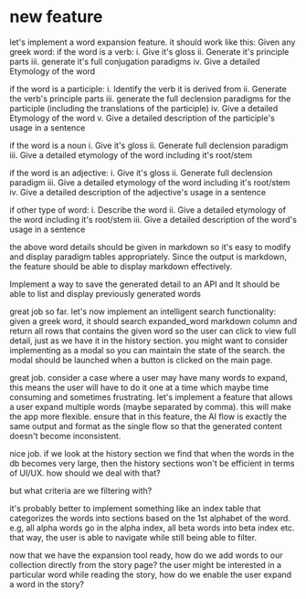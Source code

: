 # new feature

let's implement a word expansion feature. it should work like this:
Given any greek word:
if the word is a verb:
  i. Give it's gloss
  ii. Generate it's principle parts
  iii. generate it's full conjugation paradigms
  iv. Give a detailed Etymology of the word

if the word is a participle:
  i. Identify the verb it is derived from
  ii. Generate the verb's principle parts
  iii. generate the full declension paradigms for the participle (including the translations of the participle)
  iv. Give a detailed Etymology of the word
  v. Give a detailed description of the participle's usage in a sentence

if the word is a noun
  i. Give it's gloss
  ii. Generate full declension paradigm
  iii. Give a detailed etymology of the word including it's root/stem

if the word is an adjective:
  i. Give it's gloss
  ii. Generate full declension paradigm
  iii. Give a detailed etymology of the word including it's root/stem
  iv. Give a detailed description of the adjective's usage in a sentence

if other type of word:
  i. Describe the word
  ii. Give a detailed etymology of the word including it's root/stem
  iii. Give a detailed description of the word's usage in a sentence


the above word details should be given in markdown so it's easy to modify and display paradigm tables appropriately.
Since the output is markdown, the feature should be able to display markdown effectively.

Implement a way to save the generated detail to an API and It should be able to list and display previously generated words





great job so far.
let's now implement an intelligent search functionality:
given a greek word, it should search expanded_word markdown column and return all rows that contains the given word so the user can click to view full detail, just as we have it in the history section. you might want to consider implementing as a modal so you can maintain the state of the search. the modal should be launched when a button is clicked on the main page.

great job.
consider a case where a user may have many words to expand, this means the user will have to do it one at a time which maybe time consuming and sometimes frustrating.
let's implement a feature that allows a user expand multiple words (maybe separated by comma). this will make the app more flexible.
ensure that in this feature, the AI flow is exactly the same output and format as the single flow so that the generated content doesn't become inconsistent.

nice job.
if we look at the history section we find that when the words in the db becomes very large, then the history sections won't be efficient in terms of UI/UX. how should we deal with that?


but what criteria are we filtering with?

it's probably better to implement something like an index table that categorizes the words into sections based on the 1st alphabet of the word. e.g, all alpha words go in the alpha index, all beta words into beta index etc. that way, the user is able to navigate while still being able to filter.



now that we have the expansion tool ready, how do we add words to our collection directly from the story page? the user might be interested in a particular word while reading the story, how do we enable the user expand a word in the story?